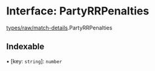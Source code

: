 # Interface: PartyRRPenalties

[types/raw/match-details](../modules/types_raw_match_details.md).PartyRRPenalties

## Indexable

▪ [key: `string`]: `number`
